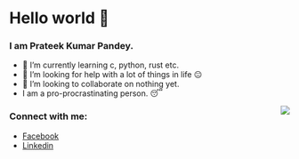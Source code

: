 # Hello world 👋
### I am Prateek Kumar Pandey.
- 🌱 I’m currently learning c, python, rust etc.
- 🤔 I’m looking for help with a lot of things in life :neutral_face:
- 👯 I’m looking to collaborate on nothing yet.
- I am a pro-procrastinating person. 😴

<!--[![Prateek's github stats](https://github-readme-stats.vercel.app/api?username=prateekkp20&count_private=true&include_all_commits=true&theme=radical)](https://google.com)
[![Top Languages](https://github-readme-stats.vercel.app/api/top-langs/?username=prateekkp20&theme=radical)](https://github.com/github-readme-stats.vercel.api/top-langs?username=prateekkp20)-->
<img align="right" src="https://github-readme-stats.vercel.app/api?username=prateekkp20&show_icons=true&theme=dracula&bg_color=2D2D2D&text_color=fff6ea">

### Connect with me:
- [Facebook](https://www.facebook.com/prateek.kumarpandey.18/)
- [Linkedin](https://www.linkedin.com/in/prateek-kumar-pandey-6422081ba/)

